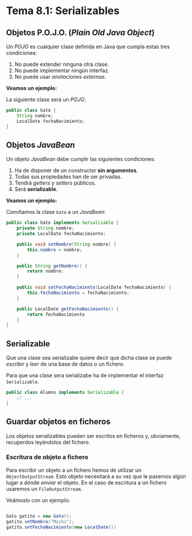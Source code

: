# Tema 8.1: Serializables

## Objetos P.O.J.O. (_Plain_ _Old_ _Java_ _Object_)

Un _POJO_ es cualquier clase definida en Java que cumpla estas tres condiciones:

1. No puede extender ninguna otra clase.
2. No puede implementar ningún interfaz.
3. No puede usar _anotaciones externas_.

**Veamos un ejemplo:**

La siguiente clase será un _POJO_.

```java
public class Gato {
    String nombre;
    LocalDate fechaNacimiento;
}
```

## Objetos _JavaBean_

Un objeto _JavaBean_ debe cumplir las siguientes condiciones:

1. Ha de disponer de un constructor **sin argumentos**.
2. Todas sus propiedades han de ser privadas.
3. Tendrá _getters_ y _setters_ públicos.
4. Será **serializable**.

**Veamos un ejemplo:**

Convitamos la clase `Gato` a un _JavaBean_:

```java
public class Gato implements Serializable {
    private String nombre;
    private LocalDate fechaNacimiento;

    public void setNombre(String nombre) {
        this.nombre = nombre;
    }

    public String getNombre() {
        return nombre;
    }

    public void setFechaNacimiento(LocalDate fechaNacimiento) {
        this.fechaNacimiento = fechaNacimiento;
    }

    public LocalDate getFechaNacimiento() {
        return fechaNacimiento
    }
}
```

## Serializable

Que una clase sea serializabe quiere decir que dicha clase se puede _escribir_ y _leer_ de una base de datos o un fichero.

Para que una clase sera serializabe ha de implementar el interfaz `Serializable`.

```java
public class Alumno implements Serializable {
    // ...
}
```

## Guardar objetos en ficheros

Los objetos serializables pueden ser escritos en ficheros y, obviamente, recuperdos leyéndolos del fichero.

### Escritura de objeto a fichero

Para escribir un objeto a un fichero hemos de utilizar un `ObjectOutputStream`. Esto objeto necesitará a su vez que le pasemos algún lugar a dónde _enviar_ el objeto. En el caso de escritura a un fichero usaremos un `FileOutputStream`.

Veámoslo con un ejemplo:

```java

Gato gatito = new Gato();
gatito.setNombre("Michi");
gatito.setFechaNacimiento(new LocalDate())

```